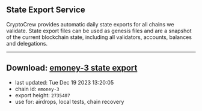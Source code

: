 ## State Export Service
CryptoCrew provides automatic daily state exports for all chains we validate. State export files can be used as genesis files and are a snapshot of the current blockchain state, including all validators, accounts, balances and delegations.

---
**Download: [emoney-3 state export](https://dl.ccvalidators.com/SERVICE/emoney/emoney-3_export_2735407.json)**
---

- last updated: Tue Dec 19 2023 13:20:05
- chain id: `emoney-3`
- export height: `2735407`
- use for: airdrops, local tests, chain recovery
